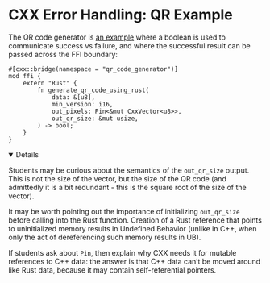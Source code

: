 # CXX Error Handling: QR Example

The QR code generator is [an example][0] where a boolean is used to communicate
success vs failure, and where the successful result can be passed across the FFI
boundary:

```rust,ignore
#[cxx::bridge(namespace = "qr_code_generator")]
mod ffi {
    extern "Rust" {
        fn generate_qr_code_using_rust(
            data: &[u8],
            min_version: i16,
            out_pixels: Pin<&mut CxxVector<u8>>,
            out_qr_size: &mut usize,
        ) -> bool;
    }
}
```

<details open='true'>

Students may be curious about the semantics of the `out_qr_size` output. This is
not the size of the vector, but the size of the QR code (and admittedly it is a
bit redundant - this is the square root of the size of the vector).

It may be worth pointing out the importance of initializing `out_qr_size` before
calling into the Rust function. Creation of a Rust reference that points to
uninitialized memory results in Undefined Behavior (unlike in C++, when only the
act of dereferencing such memory results in UB).

If students ask about `Pin`, then explain why CXX needs it for mutable
references to C++ data: the answer is that C++ data can’t be moved around like
Rust data, because it may contain self-referential pointers.

</details>

[0]: https://source.chromium.org/chromium/chromium/src/+/main:components/qr_code_generator/qr_code_generator_ffi_glue.rs;l=13-18;drc=7bf1b75b910ca430501b9c6a74c1d18a0223ecca
